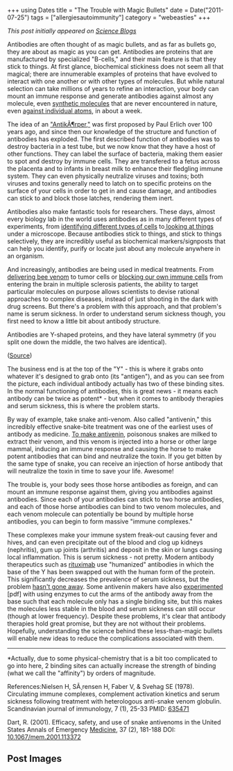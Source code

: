 +++
using Dates
title = "The Trouble with Magic Bullets"
date = Date("2011-07-25")
tags = ["allergiesautoimmunity"]
category = "webeasties"
+++

_This post initially appeared on [Science Blogs](http://scienceblogs.com/webeasties)_

Antibodies are often thought of as magic bullets, and as far as bullets go, they are about as magic as you can get. Antibodies are proteins that are manufactured by specialized "B-cells," and their main feature is that they stick to things. At first glance, biochemical stickiness does not seem all that magical; there are innumerable examples of proteins that have evolved to interact with one another or with other types of molecules. But while natural selection can take millions of years to refine an interaction, your body can mount an immune response and generate antibodies against almost any molecule, even [synthetic molecules](http://en.wikipedia.org/wiki/Aniline) that are never encountered in nature, even [against individual atoms](http://www.mayoclinic.com/health/nickel-allergy/DS00826), in about a week.

The idea of an ["AntikÃ¶rper,"](http://en.wikipedia.org/wiki/Antibody) was first proposed by Paul Erlich over 100 years ago, and since then our knowledge of the structure and function of antibodies has exploded. The first described function of antibodies was to destroy bacteria in a test tube, but we now know that they have a host of other functions. They can label the surface of bacteria, making them easier to spot and destroy by immune cells. They are transfered to a fetus across the placenta and to infants in breast milk to enhance their fledgling immune system. They can even physically neutralize viruses and toxins; both viruses and toxins generally need to latch on to specific proteins on the surface of your cells in order to get in and cause damage, and antibodies can stick to and block those latches, rendering them inert.

Antibodies also make fantastic tools for researchers. These days, almost every biology lab in the world uses antibodies as in many different types of experiments, from [identifying different types of cells](http://scienceblogs.com/webeasties/2011/07/meet_the_new_white_cell_same_a.php) to[ looking at things](http://goo.gl/EGVNj) under a microscope. Because antibodies stick to things, and stick to things selectively, they are incredibly useful as biochemical markers/signposts that can help you identify, purify or locate just about any molecule anywhere in an organism.

And increasingly, antibodies are being used in medical treatments. From [delivering bee venom](http://scienceblogs.com/webeasties/2010/03/why_every_omg_weve_cured_cance.php) to tumor cells or [blocking our own immune cells](http://en.wikipedia.org/wiki/Natalizumab) from entering the brain in multiple sclerosis patients, the ability to target particular molecules on purpose allows scientists to devise rational approaches to complex diseases, instead of just shooting in the dark with drug screens. But there's a problem with this approach, and that problem's name is serum sickness. In order to understand serum sickness though, you first need to know a little bit about antibody structure.

Antibodies are Y-shaped proteins, and they have lateral symmetry (if you split one down the middle, the two halves are identical).

([Source](http://www.nwfsc.noaa.gov/hab/habs_toxins/marine_biotoxins/detection/elisa.html))

The business end is at the top of the "Y" - this is where it grabs onto whatever it's designed to grab onto (its "antigen"), and as you can see from the picture, each individual antibody actually has two of these binding sites. In the normal functioning of antibodies, this is great news - it means each antibody can be twice as potent* - but when it comes to antibody therapies and serum sickness, this is where the problem starts.

By way of example, take snake anti-venom. Also called "antivenin," this incredibly effective snake-bite treatment was one of the earliest uses of antibody as medicine. [To make antivenin](http://www.popularmechanics.com/science/health/med-tech/how-to-make-antivenom-why-the-world-is-running-out#fbIndex1), poisonous snakes are milked to extract their venom, and this venom is injected into a horse or other large mammal, inducing an immune response and causing the horse to make potent antibodies that can bind and neutralize the toxin. If you get bitten by the same type of snake, you can receive an injection of horse antibody that will neutralize the toxin in time to save your life. Awesome!

The trouble is, your body sees those horse antibodies as foreign, and can mount an immune response against them, giving you antibodies against antibodies. Since each of your antibodies can stick to two horse antibodies, and each of those horse antibodies can bind to two venom molecules, and each venom molecule can potentially be bound by multiple horse antibodies, you can begin to form massive "immune complexes." 

These complexes make your immune system freak-out causing fever and hives, and can even precipitate out of the blood and clog up kidneys (nephritis), gum up joints (arthritis) and deposit in the skin or lungs causing local inflammation. This is serum sickness - not pretty. 
Modern antibody therapeutics such as [rituximab](http://en.wikipedia.org/wiki/Rituximab) use "humanized" antibodies in which the base of the Y has been swapped out with the human form of the protein. This significantly decreases the prevalence of serum sickness, but the problem [hasn't gone away](http://www.jrheum.org/content/34/2/430.short). Some antivenin makers have also [experimented](https://secure.muhealth.org/~ed/students/articles/AnnEM_37_p0181.pdf) [pdf] with using enzymes to cut the arms of the antibody away from the base such that each molecule only has a single binding site, but this makes the molecules less stable in the blood and serum sickness can still occur (though at lower frequency). 
Despite these problems, it's clear that antibody therapies hold great promise, but they are not without their problems. Hopefully, understanding the science behind these less-than-magic bullets will enable new ideas to reduce the complications associated with them.

---

*Actually, due to some physical-chemistry that is a bit too complicated to go into here, 2 binding sites can actually increase the strength of binding (what we call the "affinity") by orders of magnitude.

References:Nielsen H, SÃ¸rensen H, Faber V, & Svehag SE (1978). Circulating immune complexes, complement activation kinetics and serum sickness following treatment with heterologous anti-snake venom globulin. Scandinavian journal of immunology, 7 (1), 25-33 PMID: [635471](review)

Dart, R. (2001). Efficacy, safety, and use of snake antivenoms in the United States Annals of Emergency [Medicine](/channel/medicine), 37 (2), 181-188 DOI: [10.1067/mem.2001.113372](review)

      
  

 ## Post Images


